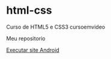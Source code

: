 # html-css
 Curso de HTML5 e CSS3 cursoemvideo

 Meu repositorio

 <a href="desafios/desafio010comguanabara/android.html" target="_blank" rel="external">Executar site Android</a>
